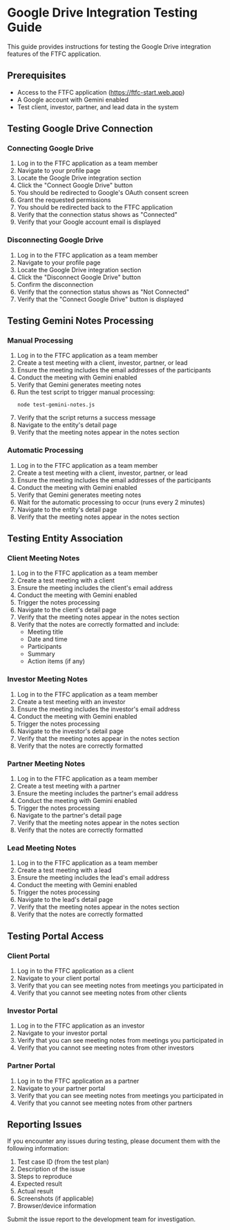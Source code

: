 # Google Drive Integration Testing Guide

This guide provides instructions for testing the Google Drive integration features of the FTFC application.

## Prerequisites

- Access to the FTFC application (https://ftfc-start.web.app)
- A Google account with Gemini enabled
- Test client, investor, partner, and lead data in the system

## Testing Google Drive Connection

### Connecting Google Drive

1. Log in to the FTFC application as a team member
2. Navigate to your profile page
3. Locate the Google Drive integration section
4. Click the "Connect Google Drive" button
5. You should be redirected to Google's OAuth consent screen
6. Grant the requested permissions
7. You should be redirected back to the FTFC application
8. Verify that the connection status shows as "Connected"
9. Verify that your Google account email is displayed

### Disconnecting Google Drive

1. Log in to the FTFC application as a team member
2. Navigate to your profile page
3. Locate the Google Drive integration section
4. Click the "Disconnect Google Drive" button
5. Confirm the disconnection
6. Verify that the connection status shows as "Not Connected"
7. Verify that the "Connect Google Drive" button is displayed

## Testing Gemini Notes Processing

### Manual Processing

1. Log in to the FTFC application as a team member
2. Create a test meeting with a client, investor, partner, or lead
3. Ensure the meeting includes the email addresses of the participants
4. Conduct the meeting with Gemini enabled
5. Verify that Gemini generates meeting notes
6. Run the test script to trigger manual processing:
   ```
   node test-gemini-notes.js
   ```
7. Verify that the script returns a success message
8. Navigate to the entity's detail page
9. Verify that the meeting notes appear in the notes section

### Automatic Processing

1. Log in to the FTFC application as a team member
2. Create a test meeting with a client, investor, partner, or lead
3. Ensure the meeting includes the email addresses of the participants
4. Conduct the meeting with Gemini enabled
5. Verify that Gemini generates meeting notes
6. Wait for the automatic processing to occur (runs every 2 minutes)
7. Navigate to the entity's detail page
8. Verify that the meeting notes appear in the notes section

## Testing Entity Association

### Client Meeting Notes

1. Log in to the FTFC application as a team member
2. Create a test meeting with a client
3. Ensure the meeting includes the client's email address
4. Conduct the meeting with Gemini enabled
5. Trigger the notes processing
6. Navigate to the client's detail page
7. Verify that the meeting notes appear in the notes section
8. Verify that the notes are correctly formatted and include:
   - Meeting title
   - Date and time
   - Participants
   - Summary
   - Action items (if any)

### Investor Meeting Notes

1. Log in to the FTFC application as a team member
2. Create a test meeting with an investor
3. Ensure the meeting includes the investor's email address
4. Conduct the meeting with Gemini enabled
5. Trigger the notes processing
6. Navigate to the investor's detail page
7. Verify that the meeting notes appear in the notes section
8. Verify that the notes are correctly formatted

### Partner Meeting Notes

1. Log in to the FTFC application as a team member
2. Create a test meeting with a partner
3. Ensure the meeting includes the partner's email address
4. Conduct the meeting with Gemini enabled
5. Trigger the notes processing
6. Navigate to the partner's detail page
7. Verify that the meeting notes appear in the notes section
8. Verify that the notes are correctly formatted

### Lead Meeting Notes

1. Log in to the FTFC application as a team member
2. Create a test meeting with a lead
3. Ensure the meeting includes the lead's email address
4. Conduct the meeting with Gemini enabled
5. Trigger the notes processing
6. Navigate to the lead's detail page
7. Verify that the meeting notes appear in the notes section
8. Verify that the notes are correctly formatted

## Testing Portal Access

### Client Portal

1. Log in to the FTFC application as a client
2. Navigate to your client portal
3. Verify that you can see meeting notes from meetings you participated in
4. Verify that you cannot see meeting notes from other clients

### Investor Portal

1. Log in to the FTFC application as an investor
2. Navigate to your investor portal
3. Verify that you can see meeting notes from meetings you participated in
4. Verify that you cannot see meeting notes from other investors

### Partner Portal

1. Log in to the FTFC application as a partner
2. Navigate to your partner portal
3. Verify that you can see meeting notes from meetings you participated in
4. Verify that you cannot see meeting notes from other partners

## Reporting Issues

If you encounter any issues during testing, please document them with the following information:

1. Test case ID (from the test plan)
2. Description of the issue
3. Steps to reproduce
4. Expected result
5. Actual result
6. Screenshots (if applicable)
7. Browser/device information

Submit the issue report to the development team for investigation.
